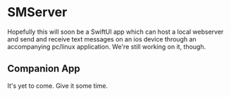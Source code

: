 # SMServer
Hopefully this will soon be a SwiftUI app which can host a local webserver and send and receive text messages on an ios device through an accompanying pc/linux application. We're still working on it, though. 

## Companion App
It's yet to come. Give it some time.
